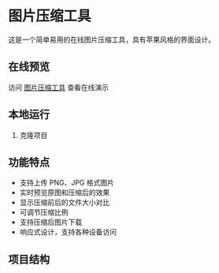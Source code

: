 # 图片压缩工具

这是一个简单易用的在线图片压缩工具，具有苹果风格的界面设计。

## 在线预览

访问 [图片压缩工具](https://mily5818.github.io/tupianyasuo) 查看在线演示

## 本地运行

1. 克隆项目

## 功能特点

- 支持上传 PNG、JPG 格式图片
- 实时预览原图和压缩后的效果
- 显示压缩前后的文件大小对比
- 可调节压缩比例
- 支持压缩后图片下载
- 响应式设计，支持各种设备访问

## 项目结构 